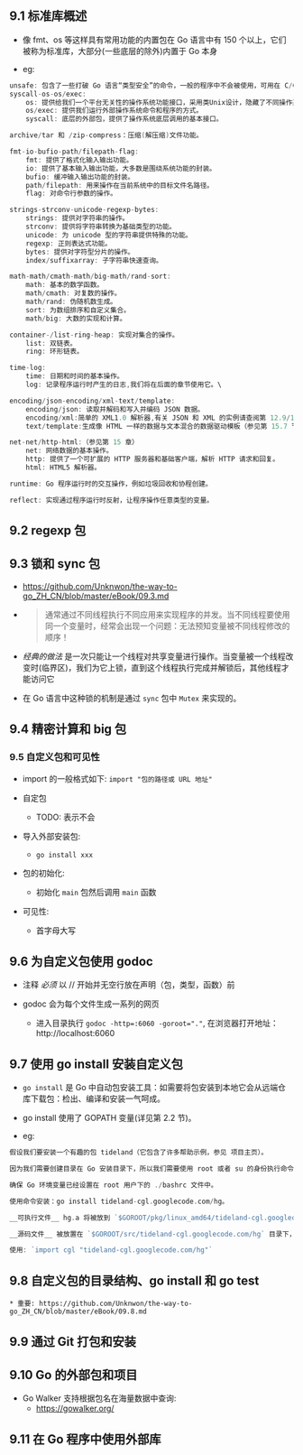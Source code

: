 ## 9.1 标准库概述
* 像 fmt、os 等这样具有常用功能的内置包在 Go 语言中有 150 个以上，它们被称为标准库，大部分(一些底层的除外)内置于 Go 本身

* eg:
```go
unsafe: 包含了一些打破 Go 语言“类型安全”的命令，一般的程序中不会被使用，可用在 C/C++ 程序的调用中。
syscall-os-os/exec:
    os: 提供给我们一个平台无关性的操作系统功能接口，采用类Unix设计，隐藏了不同操作系统间差异，让不同的文件系统和操作系统对象表现一致。
    os/exec: 提供我们运行外部操作系统命令和程序的方式。
    syscall: 底层的外部包，提供了操作系统底层调用的基本接口。

archive/tar 和 /zip-compress：压缩(解压缩)文件功能。

fmt-io-bufio-path/filepath-flag:
    fmt: 提供了格式化输入输出功能。
    io: 提供了基本输入输出功能，大多数是围绕系统功能的封装。
    bufio: 缓冲输入输出功能的封装。
    path/filepath: 用来操作在当前系统中的目标文件名路径。
    flag: 对命令行参数的操作。　　

strings-strconv-unicode-regexp-bytes:
    strings: 提供对字符串的操作。
    strconv: 提供将字符串转换为基础类型的功能。
    unicode: 为 unicode 型的字符串提供特殊的功能。
    regexp: 正则表达式功能。
    bytes: 提供对字符型分片的操作。
    index/suffixarray: 子字符串快速查询。

math-math/cmath-math/big-math/rand-sort:
    math: 基本的数学函数。
    math/cmath: 对复数的操作。
    math/rand: 伪随机数生成。
    sort: 为数组排序和自定义集合。
    math/big: 大数的实现和计算。 　　

container-/list-ring-heap: 实现对集合的操作。
    list: 双链表。
    ring: 环形链表。

time-log:
    time: 日期和时间的基本操作。
    log: 记录程序运行时产生的日志,我们将在后面的章节使用它。\

encoding/json-encoding/xml-text/template:
    encoding/json: 读取并解码和写入并编码 JSON 数据。
    encoding/xml:简单的 XML1.0 解析器,有关 JSON 和 XML 的实例请查阅第 12.9/10 章节。
    text/template:生成像 HTML 一样的数据与文本混合的数据驱动模板（参见第 15.7 节）。

net-net/http-html:（参见第 15 章）
    net: 网络数据的基本操作。
    http: 提供了一个可扩展的 HTTP 服务器和基础客户端，解析 HTTP 请求和回复。
    html: HTML5 解析器。

runtime: Go 程序运行时的交互操作，例如垃圾回收和协程创建。

reflect: 实现通过程序运行时反射，让程序操作任意类型的变量。
```


## 9.2 regexp 包


## 9.3 锁和 sync 包
* https://github.com/Unknwon/the-way-to-go_ZH_CN/blob/master/eBook/09.3.md

* >通常通过不同线程执行不同应用来实现程序的并发。当不同线程要使用同一个变量时，经常会出现一个问题：无法预知变量被不同线程修改的顺序！

* _经典的做法_ 是一次只能让一个线程对共享变量进行操作。当变量被一个线程改变时(临界区)，我们为它上锁，直到这个线程执行完成并解锁后，其他线程才能访问它

* 在 Go 语言中这种锁的机制是通过 `sync` 包中 `Mutex` 来实现的。


## 9.4 精密计算和 big 包


### 9.5 自定义包和可见性
* import 的一般格式如下: `import "包的路径或 URL 地址"`

* 自定包
    * TODO: 表示不会

* 导入外部安装包:
    * `go install xxx`

* 包的初始化:
    * 初始化 `main` 包然后调用 `main` 函数

* 可见性:
    * 首字母大写


## 9.6 为自定义包使用 godoc
* 注释 _必须_ 以 // 开始并无空行放在声明（包，类型，函数）前

* godoc 会为每个文件生成一系列的网页
    * 进入目录执行 `godoc -http=:6060 -goroot="."`, 在浏览器打开地址：http://localhost:6060


## 9.7 使用 go install 安装自定义包
* `go install` 是 Go 中自动包安装工具：如需要将包安装到本地它会从远端仓库下载包：检出、编译和安装一气呵成。

* go install 使用了 GOPATH 变量(详见第 2.2 节)。

* eg:
```go
假设我们要安装一个有趣的包 tideland（它包含了许多帮助示例，参见 项目主页）。

因为我们需要创建目录在 Go 安装目录下，所以我们需要使用 root 或者 su 的身份执行命令。

确保 Go 环境变量已经设置在 root 用户下的 ./bashrc 文件中。

使用命令安装：go install tideland-cgl.googlecode.com/hg。

__可执行文件__ hg.a 将被放到 `$GOROOT/pkg/linux_amd64/tideland-cgl.googlecode.com` 目录下，

__源码文件__ 被放置在 `$GOROOT/src/tideland-cgl.googlecode.com/hg` 目录下，同样有个 hg.a 放置在 _obj 的子目录下。

使用: `import cgl "tideland-cgl.googlecode.com/hg"`
```


## 9.8 自定义包的目录结构、go install 和 go test
    * 重要: https://github.com/Unknwon/the-way-to-go_ZH_CN/blob/master/eBook/09.8.md


## 9.9 通过 Git 打包和安装


## 9.10 Go 的外部包和项目
* Go Walker 支持根据包名在海量数据中查询:
    * https://gowalker.org/


## 9.11 在 Go 程序中使用外部库
